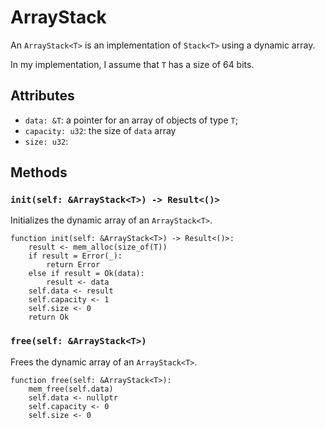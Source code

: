# ArrayStack

An `ArrayStack<T>` is an implementation of `Stack<T>` using a dynamic array.

In my implementation, I assume that `T` has a size of 64 bits.

## Attributes
- `data: &T`: a pointer for an array of objects of type `T`;
- `capacity: u32`: the size of `data` array
- `size: u32`: 

## Methods

### `init(self: &ArrayStack<T>) -> Result<()>`

Initializes the dynamic array of an `ArrayStack<T>`.

```
function init(self: &ArrayStack<T>) -> Result<()>:
    result <- mem_alloc(size_of(T))
    if result = Error(_):
        return Error
    else if result = Ok(data):
        result <- data
    self.data <- result
    self.capacity <- 1
    self.size <- 0
    return Ok
```

### `free(self: &ArrayStack<T>)`

Frees the dynamic array of an `ArrayStack<T>`.

```
function free(self: &ArrayStack<T>):
    mem_free(self.data)
    self.data <- nullptr
    self.capacity <- 0
    self.size <- 0
```